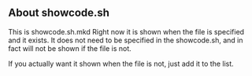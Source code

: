 ## About showcode.sh

This is showcode.sh.mkd
Right now it is shown when the file is specified and it exists.  It does not need to be specified
in the showcode.sh, and in fact will not be shown if the file is not.

If you actually want it shown when the file is not, just add it to the list.
